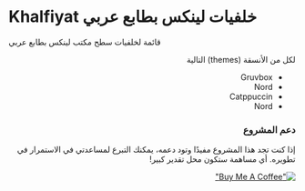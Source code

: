 # Khalfiyat خلفيات لينكس بطابع عربي
قائمة لخلفيات سطح مكتب لينكس بطابع عربي

<div dir="rtl">
لكل من الأنسقة (themes) التالية

- Gruvbox
- Nord
- Catppuccin
- Nord  

### دعم المشروع

إذا كنت تجد هذا المشروع مفيدًا وتود دعمه، يمكنك التبرع لمساعدتي في الاستمرار في تطويره. أي مساهمة ستكون محل تقدير كبير!

[!["Buy Me A Coffee"](https://www.buymeacoffee.com/assets/img/custom_images/orange_img.png)](https://buymeacoffee.com/bxra2)
</div>